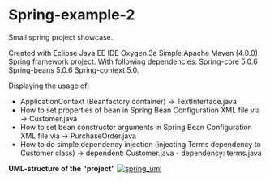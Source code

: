# Spring-example-2

Small spring project showcase.

Created with Eclipse Java EE IDE Oxygen.3a
Simple Apache Maven (4.0.0) Spring framework project.
With following dependencies:
Spring-core 5.0.6
Spring-beans 5.0.6
Spring-context 5.0.

Displaying the usage of:
* ApplicationContext (Beanfactory container) -> TextInterface.java
* How to set properties of bean in Spring Bean Configuration XML file via -> Customer.java
* How to set bean constructor arguments in Spring Bean Configuration XML file via -> PurchaseOrder.java
* How to do simple dependency injection (injecting Terms dependency to Customer class) -> dependent: Customer.java - dependency: terms.java

<b> UML-structure of the "project"</b>
<a href="https://imgbb.com/"><img src="https://image.ibb.co/iChgf8/spring_uml.png" alt="spring_uml" border="0"></a>
